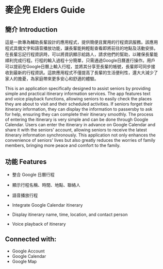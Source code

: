 # 麥企兜 Elders Guide 

## 簡介 Introduction

這是一款專為輔助長輩設計的應用程式，提供簡便且實用的行程資訊服務。該應用程式具備文字和語音播放功能，讓長輩能夠輕鬆查看即將前往的地點及活動安排。在長輩忘記行程資訊時，可以將資訊顯示給路人，請求他們的幫助，以確保長輩能順利完成行程。行程的輸入過程十分簡單，只需通過Google日曆進行操作。用戶可以提前在Google日曆上輸入行程，並將其分享至長輩的帳號，長輩即可同步接收到最新的行程資訊。這款應用程式不僅提高了長輩的生活便利性，還大大減少了家人的擔憂，為家庭帶來更多安心和舒適的體驗。

This is an application specifically designed to assist seniors by providing simple and practical itinerary information services. The app features text and voice playback functions, allowing seniors to easily check the places they are about to visit and their scheduled activities. If seniors forget their itinerary information, they can display the information to passersby to ask for help, ensuring they can complete their itinerary smoothly. The process of entering the itinerary is very simple and can be done through Google Calendar. Users can enter the itinerary in advance on Google Calendar and share it with the seniors' account, allowing seniors to receive the latest itinerary information synchronously. This application not only enhances the convenience of seniors' lives but also greatly reduces the worries of family members, bringing more peace and comfort to the family. 

## 功能 Features
- 整合 Google 日曆行程
- 顯示行程名稱、時間、地點、聯絡人
- 語音播放行程 

- Integrate Google Calendar itinerary
- Display itinerary name, time, location, and contact person
- Voice playback of itinerary

## Connected with: 
- Google Account
- Google Calendar
- Google Map
